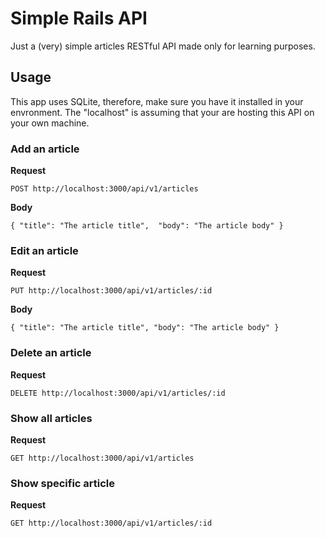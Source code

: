 # Simple Rails API

Just a (very) simple articles RESTful API made only for learning purposes.

## Usage

This app uses SQLite, therefore, make sure you have it installed in your envronment.
The "localhost" is assuming that your are hosting this API on your own machine.

### Add an article
**Request**

`POST http://localhost:3000/api/v1/articles`

**Body**

`{
  "title": "The article title", 
  "body": "The article body"
}`

### Edit an article
**Request**

`PUT http://localhost:3000/api/v1/articles/:id`

**Body**

`{
  "title": "The article title",
  "body": "The article body"
}`

### Delete an article
**Request**

`DELETE http://localhost:3000/api/v1/articles/:id`

### Show all articles
**Request**

`GET http://localhost:3000/api/v1/articles`

### Show specific article
**Request**

`GET http://localhost:3000/api/v1/articles/:id`
